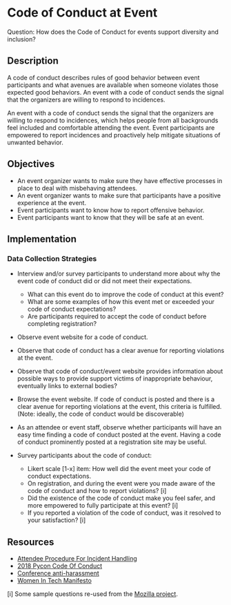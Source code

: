 # Code of Conduct at Event

Question: How does the Code of Conduct for events support diversity and inclusion?

## Description
A code of conduct describes rules of good behavior between event participants and what avenues are available when someone violates those expected good behaviors. An event with a code of conduct sends the signal that the organizers are willing to respond to incidences.

An event with a code of conduct sends the signal that the organizers are willing to respond to incidences, which helps people from all backgrounds feel included and comfortable attending the event. Event participants are empowered to report incidences and proactively help mitigate situations of unwanted behavior.

## Objectives
- An event organizer wants to make sure they have effective processes in place to deal with misbehaving attendees.
- An event organizer wants to make sure that participants have a positive experience at the event.
- Event participants want to know how to report offensive behavior.
- Event participants want to know that they will be safe at an event.

## Implementation

### Data Collection Strategies

- Interview and/or survey participants to understand more about why the event code of conduct did or did not meet their expectations.
  * What can this event do to improve the code of conduct at this event?
  * What are some examples of how this event met or exceeded your code of conduct expectations?
  * Are participants required to accept the code of conduct before completing registration?

- Observe event website for a code of conduct.

- Observe that code of conduct has a clear avenue for reporting violations at the event.

- Observe that code of conduct/event website provides information about possible ways to provide support victims of inappropriate behaviour, eventually links to external bodies?

- Browse the event website. If code of conduct is posted and there is a clear avenue for reporting violations at the event, this criteria is fulfilled. (Note: ideally, the code of conduct would be discoverable)

- As an attendee or event staff, observe whether participants will have an easy time finding a code of conduct posted at the event. Having a code of conduct prominently posted at a registration site may be useful.

- Survey participants about the code of conduct:
  * Likert scale [1-x] item: How well did the event meet your code of conduct expectations.
  * On registration, and during the event were you made aware of the code of conduct and how to report violations? [i]
  * Did the existence of the code of conduct make you feel safer, and more empowered to fully participate at this event? [i]
  * If you reported a violation of the code of conduct, was it resolved to your satisfaction? [i]

## Resources
- [Attendee Procedure For Incident Handling](https://github.com/python/pycon-code-of-conduct/blob/master/Attendee%20Procedure%20for%20incident%20handling.md)
- [2018 Pycon Code Of Conduct](https://pycon.blogspot.com/2018/04/code-of-conduct-updates-for-pycon-2018.html)
- [Conference anti-harassment](https://geekfeminism.wikia.org/wiki/Conference_anti-harassment)
- [Women In Tech Manifesto](https://manifestedesfemmesentech.com/en/code-of-conduct-template)

[i] Some sample questions re-used from the [Mozilla project](https://github.com/mozilla/diversity/blob/master/data-metrics/surveys/en/cpg-follow-up.md).

